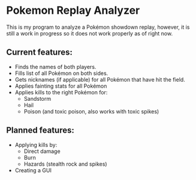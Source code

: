 # Pokemon Replay Analyzer
This is my program to analyze a Pokémon showdown replay, however, it is still a work in progress so it does not work properly as of right now.


## Current features:
  - Finds the names of both players.
  - Fills list of all Pokémon on both sides.
  - Gets nicknames (if applicable) for all Pokémon that have hit the field.
  - Applies fainting stats for all Pokémon
  - Applies kills to the right Pokémon for:
    - Sandstorm
    - Hail
    - Poison (and toxic poison, also works with toxic spikes)


## Planned features:
  - Applying kills by:
    - Direct damage
    - Burn
    - Hazards (stealth rock and spikes)
  - Creating a GUI

